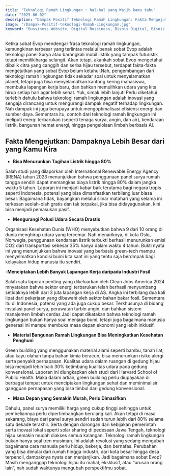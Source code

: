 ```yaml
---
title: "Teknologi Ramah Lingkungan : hal-hal yang Wajib kamu tahu"
date: "2025-06-02"
description: "Dampak Positif Teknologi Ramah Lingkungan: Fakta Mengejutkan yang Wajib Kamu Tahu!"
image: "/Dampak-Positif-teknologi-Ramah-Lingkungan.jpg"
keyword: "Bussiness Website, Digital Bussiness, Bisnis Digital, Bisnis Website,teknologi,Lingkungan"
---
```


Ketika sobat Evop mendengar frasa teknologi ramah lingkungan, kemungkinan terbesar yang terlintas melalui benak sobat Evop adalah teknologi panel Surya atau barangkali mobil listrik yang tampak futuristik tetapi memilikiharga selangit. Akan tetapi, akankah sobat Evop mengetahui dibalik citra yang canggih dan serba hijau tersebut, terdapat fakta-fakta mengejutkan yang sobat Evop belum ketahui.Nah, pengembangan dari teknologi ramah lingkungan tidak sekadar soal untuk menyelamatkan planet, tetapi juga bisa menyelamatkan kantong kering mahasiswa, membuka lapangan kerja baru, dan bahkan memulihkan udara yang kita hirup setiap hari agar lebih sehat. Yuk, simak lebih lanjut!
Perlu diketahui terlebih dahulu bahwa teknologi ramah lingkungan adalah inovasi yang sengaja dirancang untuk mengurangi dampak negatif terhadap lingkungan. Nah dampak ini juga berupaya untuk mengoptimalisasi  efisiensi energi dan sumber daya. Sementara itu, contoh dari teknologi ramah lingkungan ini meliputi energi terbarukan (seperti tenaga surya, angin, dan air), kendaraan listrik, bangunan hemat energi, hingga pengelolaan limbah berbasis AI.

## Fakta Mengejutkan: Dampaknya Lebih Besar dari yang Kamu Kira

- **Bisa Menurunkan Tagihan Listrik hingga 80%**

Salah studi yang dilaporkan oleh International Renewable Energy Agency (IRENA) tahun 2023 menunjukkan bahwa penggunaan panel surya rumah tangga sendiri dapat memangkas biaya listrik hingga 80% dalam jangka waktu 5 tahun. Laporan ini menjadi kabar baik terutama bagi negara tropis seperti Indonesia, potensi yang bisa dimanfaatkan terbilang luar biasa besar. Bagaimana tidak, bayangkan melalui siinar matahari yang selama ini terkesan seolah-olah gratis dan tak terpakai, jika bisa didayagunakan, kini bisa menjadi pemasukan pasif.	

- **Mengurangi Polusi Udara Secara Drastis**

Organisasi Kesehatan Dunia (WHO) menyebutkan bahwa 9 dari 10 orang di dunia menghirup udara yang tercemar. Nah menariknya, di kota Oslo, Norwegia, penggunaan kendaraan listrik terbukti berhasil menurunkan emisi CO2 dari transportasi sebesar 35% hanya dalam waktu 4 tahun. Bukti nyata ini yang menunjukkan bahwa inovasi yang berbasis green-tech mampu menyelmatkan kondisi bumi kita saat ini yang tentu saja berdmpak bagi kelayakan hidup manusia itu sendiri. 

-**Menciptakan Lebih Banyak Lapangan Kerja daripada Industri Fosil**

Salah satu laporan penting yang dikeluarkan oleh Clean Jobs America 2024 mnyatakan bahwa sektor energi terbarukan telah berhasil menyumbang setidaknya lebih dari 3 juta lapangan kerja di AS. Angka ini terbilang dua kali lipat dari pekerjaan yang dibawahi oleh sektor bahan bakar fosil. Sementara itu di Indonesia, potensi yang ada juga cukup besar. Terkhusunya di bidang instalasi panel surya, perawatan turbin angin, dan bahkan sistem manajemen limbah cerdas Jadi dapat dikatakan bahwa teknologi ramah lingkungan bukan hanya soal menjaga bumi, tetapi juga bagaimana manusia generasi ini mampu membuka masa depan ekonomi yang lebih inklusif.

- **Material Bangunan Ramah Lingkungan Bisa Meningkatkan Kesehatan Penghuni**

Green building yang menggunakan material alami seperti bambu, tanah liat, atau kayu olahan tanpa bahan kimia beracun, bisa menurunkan risiko alergi serta penyakit pernapasan. Kualitas udara dalam ruangan di gedung hijau bisa menjadi lebih baik 30% ketimbang kualitas udara pada gedung konvensional. Laporan ini diungkapkan oleh studi dari Harvard School of Public Health. Maka dalam artian, green building perlu diupayakan di berbagai tempat untuk menciptakan lingkungan sehat dan meminimalisir gangguan pernapasan yang bisa timbul dari gedung konvensional. 

- **Masa Depan yang Semakin Murah, Perlu Dimasifkan**

Dahulu, panel surya memiliki harga yang cukup tinggi sehingga untuk pembeliannya perlu dipertimbangkan berulang kali. Akan tetapi di masa sekarang, biaya dari panel surya sendiri sudah turun lebih dari 80% selama satu dekade terakhir. Serta dengan dorongan dari kebijakan pemerintah serta inovasi lokal seperti solar sharing di pedesaan Jawa Tengah, teknologi hijau semakin mudah diakses semua kalangan. Teknologi ramah lingkungan bukan hanya soal tren musiman. Ini adalah revolusi yang sedang mengubah bagaimana cara manusia perlu hidup, bekerja, dan bernafas. Perubahan yang bisa dimulai dari rumah hingga industri, dari kota besar hingga desa terpencil, dampaknya nyata dan menjanjikan.
Jadi bagaimana sobat Evop? Masih menganggap teknologi hijau itu mahal, eksklusif, atau “urusan orang lain”, nah sudah waktunya mengubah perspektifmu sobat. 

